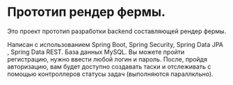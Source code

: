 # Прототип рендер фермы.

Это проект прототип разработки backend составляющей рендер фермы.

Написан с использованием Spring Boot, Spring Security, Spring Data JPA , Spring Data REST. База данных MySQL.
Вы можете пройти регистрацию, нужно ввести любой логин и пароль.
После, пройдя авторизацию, вам будет доступно создавать таски и отслеживать с помощью контроллеров статусы задач (выполняются параллкльно).



